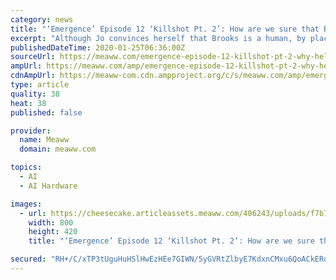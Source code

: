 ```yaml
---
category: news
title: "‘Emergence’ Episode 12 ‘Killshot Pt. 2’: How are we sure that Brooks is human and not an AI? And who is Lorreta?"
excerpt: "Although Jo convinces herself that Brooks is a human, by placing Piper’s chip on his wrist, that alone wouldn’t prove his actual identity, as Emily’s code used to create the AIs isn’t the same as Helen’s. Therefore, it leaves us with another possibility of Brooks revealing himself to be an AI in ‘Killshot Pt. 2’. Or, it could also ..."
publishedDateTime: 2020-01-25T06:36:00Z
sourceUrl: https://meaww.com/emergence-episode-12-killshot-pt-2-why-helen-save-brooks-more-to-him-than-meets-eye-ai-trap-abc-406243
ampUrl: https://meaww.com/amp/emergence-episode-12-killshot-pt-2-why-helen-save-brooks-more-to-him-than-meets-eye-ai-trap-abc-406243
cdnAmpUrl: https://meaww-com.cdn.ampproject.org/c/s/meaww.com/amp/emergence-episode-12-killshot-pt-2-why-helen-save-brooks-more-to-him-than-meets-eye-ai-trap-abc-406243
type: article
quality: 38
heat: 38
published: false

provider:
  name: Meaww
  domain: meaww.com

topics:
  - AI
  - AI Hardware

images:
  - url: https://cheesecake.articleassets.meaww.com/406243/uploads/f7b70280-3e85-11ea-8662-113e80715136_800_420.jpeg
    width: 800
    height: 420
    title: "‘Emergence’ Episode 12 ‘Killshot Pt. 2’: How are we sure that Brooks is human and not an AI? And who is Lorreta?"

secured: "RH+/C/xTP3tUguHuHSlHwEzHEe7GIWN/5yGVRtZlbyE7KdxnCMxu6QoACkERod5FmGwps/6Cc2RU9QhTHhSyGuk3bI+mORN47V9HG35ydX2K+wra7VZKCrkU2FcCYrNUiS4iMB4aM+0AOEAH5e0EclMdh5bXEvLnLteoDf6Y/qk67HiGYY3DCWcKZTAbqPYJdJp5+0a06O+J0/i/19t6lnuuIIdO8sYl6jIPzYkRxkE6F/TSn+zyR/2yTtxH90AEOKPhoOi9JYzv7sw4Ve21EfmO6uo5tdzvVlt5TB9QA8eMd0EL8pshzuVxEAbOzDvokD1ldxsrgJMcJs+8+X510rumnpRVpm9MUwOs9F9CPfQUGtW7DSlH+pzhB8DmJ5XLKJIMPxicsHc2R51ZstlgUT1L26Kq6YJZoTRg1MsjMD69vdQyhDa3A3nDOJfun5cIe+jZSRpBJNSVa+dz9EMwh4dOJcXaL0mVhbtreceNYSM=;2tASwxJB0CgiZQImKoYTsw=="
---
```


